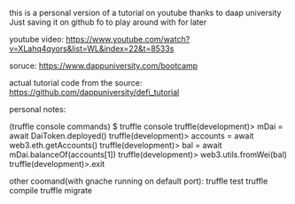 this is a personal version of a tutorial on youtube thanks to daap university
Just saving it on github fo to play around with for later

youtube video:
https://www.youtube.com/watch?v=XLahq4qyors&list=WL&index=22&t=8533s

soruce:
https://www.dappuniversity.com/bootcamp

actual tutorial code from the source:
https://github.com/dappuniversity/defi_tutorial

personal notes:

(truffle console commands)
\$ truffle console
truffle(development)> mDai = await DaiToken.deployed()
truffle(development)> accounts = await web3.eth.getAccounts()
truffle(development)> bal = await mDai.balanceOf(accounts[1])
truffle(development)> web3.utils.fromWei(bal)
truffle(development)>.exit

other coomand(with gnache running on default port):
truffle test
truffle compile
truffle migrate
